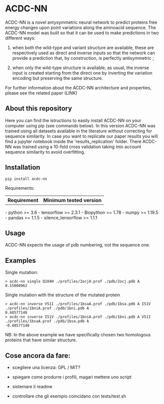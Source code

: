 # ACDC-NN

ACDC-NN is a novel antysymmetric neural network to predict proteins free energy changes upon point variations along the aminoacid sequence.
The  ACDC-NN  model  was  built  so that it can be used to make predictions in two different ways: 

1) when both the wild-type and variant structure are available, these are respectively used as direct and inverse  inputs  so  that  the  network  can  provide a  prediction  that,  by  construction,  is  perfectly antisymmetric ; 

2) when only the wild-type structure is available, as usual,  the  inverse  input  is  created  starting  from the direct one by inverting the variation encoding but preserving the same structure. 

For further information about the ACDC-NN architecture and properties, please see the related paper (LINK)

## About this repository

Here you can find the istructions to easily install ACDC-NN on your computer using pip (see commands below).
In this version ACDC-NN was trained using all datasets available in the literature without correcting for sequence similarity.
In case you want to replicate our paper results you will find a jupyter notebook inside the 'results_replication' folder.
There ACDC-NN was trained using a 10-fold cross validation taking into account sequence similarity to avoid overfitting.


## Installation
```
pip install acdc-nn
```

Requirements:
<table><tr><th>Requirement</th><th>Minimum tested version</th></tr></table>
- python             >= 3.6
- tensorflow         >= 2.3.1
- Biopython          >= 1.78
- numpy              >= 1.19.5
- pandas             >= 1.1.5
- silence_tensorflow >= 1.1.1


## Usage
ACDC-NN expects the usage of pdb numbering, not the sequence one.

## Examples
Single mutation:
```
> acdc-nn single Q104H ./profiles/2ocjA.prof ./pdb/2ocj.pdb A
0.15008962
```
Single mutation with the structure of the mutated protein
```
> acdc-nn inverse V51I ./profiles/1bsaA.prof ./pdb/1bsa.pdb A I51V ./profiles/1bniA.prof ./pdb/1bni.pdb A 
0.48577148
> acdc-nn inverse I51V ./profiles/1bniA.prof ./pdb/1bni.pdb A V51I ./profiles/1bsaA.prof ./pdb/1bsa.pdb A
-0.48577148
```

NB: In the above example we have specifically chosen two homologous proteins that have similar structure.

## Cose ancora da fare:
- scegliere una licenza: GPL / MIT?
- spiegare come produrre i profili, magari mettere uno script
- sistemare il readme

- controllare che gli esempio coincidano con tests/test.sh
